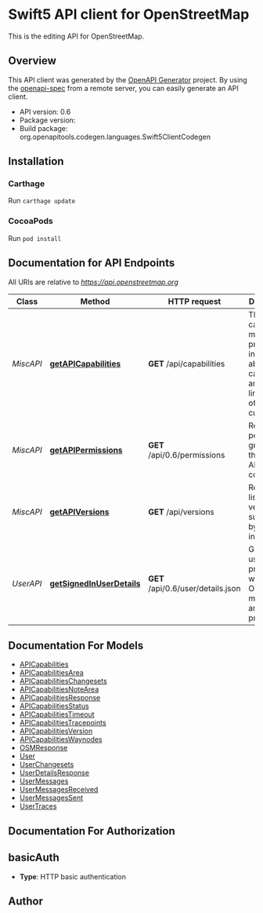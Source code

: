 # Swift5 API client for OpenStreetMap

This is the editing API for OpenStreetMap.

## Overview
This API client was generated by the [OpenAPI Generator](https://openapi-generator.tech) project.  By using the [openapi-spec](https://github.com/OAI/OpenAPI-Specification) from a remote server, you can easily generate an API client.

- API version: 0.6
- Package version: 
- Build package: org.openapitools.codegen.languages.Swift5ClientCodegen

## Installation

### Carthage

Run `carthage update`

### CocoaPods

Run `pod install`

## Documentation for API Endpoints

All URIs are relative to *https://api.openstreetmap.org*

Class | Method | HTTP request | Description
------------ | ------------- | ------------- | -------------
*MiscAPI* | [**getAPICapabilities**](docs/MiscAPI.md#getapicapabilities) | **GET** /api/capabilities | This API call is meant to provide information about the capabilities and limitations of the current API.
*MiscAPI* | [**getAPIPermissions**](docs/MiscAPI.md#getapipermissions) | **GET** /api/0.6/permissions | Returns the permissions granted to the current API connection.
*MiscAPI* | [**getAPIVersions**](docs/MiscAPI.md#getapiversions) | **GET** /api/versions | Returns a list of API versions supported by this instance.
*UserAPI* | [**getSignedInUserDetails**](docs/UserAPI.md#getsignedinuserdetails) | **GET** /api/0.6/user/details.json | Get the user&#39;s profile as well as their OSM messages and preferences


## Documentation For Models

 - [APICapabilities](docs/APICapabilities.md)
 - [APICapabilitiesArea](docs/APICapabilitiesArea.md)
 - [APICapabilitiesChangesets](docs/APICapabilitiesChangesets.md)
 - [APICapabilitiesNoteArea](docs/APICapabilitiesNoteArea.md)
 - [APICapabilitiesResponse](docs/APICapabilitiesResponse.md)
 - [APICapabilitiesStatus](docs/APICapabilitiesStatus.md)
 - [APICapabilitiesTimeout](docs/APICapabilitiesTimeout.md)
 - [APICapabilitiesTracepoints](docs/APICapabilitiesTracepoints.md)
 - [APICapabilitiesVersion](docs/APICapabilitiesVersion.md)
 - [APICapabilitiesWaynodes](docs/APICapabilitiesWaynodes.md)
 - [OSMResponse](docs/OSMResponse.md)
 - [User](docs/User.md)
 - [UserChangesets](docs/UserChangesets.md)
 - [UserDetailsResponse](docs/UserDetailsResponse.md)
 - [UserMessages](docs/UserMessages.md)
 - [UserMessagesReceived](docs/UserMessagesReceived.md)
 - [UserMessagesSent](docs/UserMessagesSent.md)
 - [UserTraces](docs/UserTraces.md)


## Documentation For Authorization


## basicAuth

- **Type**: HTTP basic authentication


## Author



